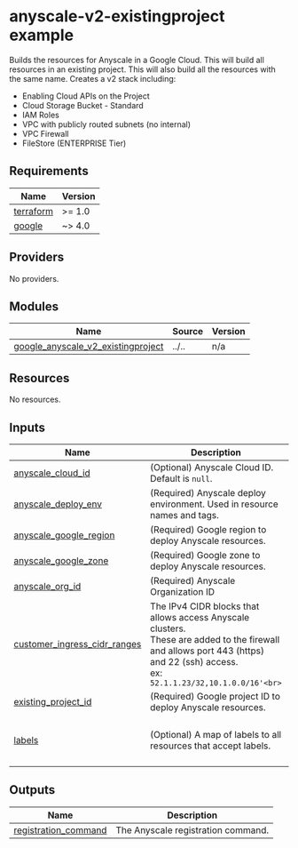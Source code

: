 # anyscale-v2-existingproject example

Builds the resources for Anyscale in a Google Cloud.
This will build all resources in an existing project.
This will also build all the resources with the same name.
Creates a v2 stack including:
- Enabling Cloud APIs on the Project
- Cloud Storage Bucket - Standard
- IAM Roles
- VPC with publicly routed subnets (no internal)
- VPC Firewall
- FileStore (ENTERPRISE Tier)


<!-- BEGINNING OF PRE-COMMIT-TERRAFORM DOCS HOOK -->
## Requirements

| Name | Version |
|------|---------|
| <a name="requirement_terraform"></a> [terraform](#requirement\_terraform) | >= 1.0 |
| <a name="requirement_google"></a> [google](#requirement\_google) | ~> 4.0 |

## Providers

No providers.

## Modules

| Name | Source | Version |
|------|--------|---------|
| <a name="module_google_anyscale_v2_existingproject"></a> [google\_anyscale\_v2\_existingproject](#module\_google\_anyscale\_v2\_existingproject) | ../.. | n/a |

## Resources

No resources.

## Inputs

| Name | Description | Type | Default | Required |
|------|-------------|------|---------|:--------:|
| <a name="input_anyscale_cloud_id"></a> [anyscale\_cloud\_id](#input\_anyscale\_cloud\_id) | (Optional) Anyscale Cloud ID. Default is `null`. | `string` | `null` | no |
| <a name="input_anyscale_deploy_env"></a> [anyscale\_deploy\_env](#input\_anyscale\_deploy\_env) | (Required) Anyscale deploy environment. Used in resource names and tags. | `string` | `"production"` | no |
| <a name="input_anyscale_google_region"></a> [anyscale\_google\_region](#input\_anyscale\_google\_region) | (Required) Google region to deploy Anyscale resources. | `string` | n/a | yes |
| <a name="input_anyscale_google_zone"></a> [anyscale\_google\_zone](#input\_anyscale\_google\_zone) | (Required) Google zone to deploy Anyscale resources. | `string` | n/a | yes |
| <a name="input_anyscale_org_id"></a> [anyscale\_org\_id](#input\_anyscale\_org\_id) | (Required) Anyscale Organization ID | `string` | n/a | yes |
| <a name="input_customer_ingress_cidr_ranges"></a> [customer\_ingress\_cidr\_ranges](#input\_customer\_ingress\_cidr\_ranges) | The IPv4 CIDR blocks that allows access Anyscale clusters.<br>These are added to the firewall and allows port 443 (https) and 22 (ssh) access.<br>ex: `52.1.1.23/32,10.1.0.0/16'<br>` | `string` | n/a | yes |
| <a name="input_existing_project_id"></a> [existing\_project\_id](#input\_existing\_project\_id) | (Required) Google project ID to deploy Anyscale resources. | `string` | n/a | yes |
| <a name="input_labels"></a> [labels](#input\_labels) | (Optional) A map of labels to all resources that accept labels. | `map(string)` | <pre>{<br>  "environment": "test",<br>  "test": true<br>}</pre> | no |

## Outputs

| Name | Description |
|------|-------------|
| <a name="output_registration_command"></a> [registration\_command](#output\_registration\_command) | The Anyscale registration command. |
<!-- END OF PRE-COMMIT-TERRAFORM DOCS HOOK -->
